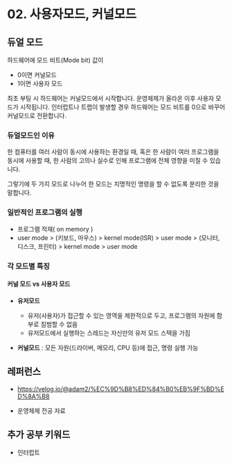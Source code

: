 # 02. 사용자모드, 커널모드





## 듀얼 모드

하드웨어에 모드 비트(Mode bit) 값이 

- 0이면 커널모드
- 1이면 사용자 모드

최초 부팅 시 하드웨어는 커널모드에서 시작합니다. 
운영체제가 올라온 이후 사용자 모드가 시작됩니다.
인터럽트나 트랩이 발생할 경우 하드웨어는 모드 비트를 0으로 바꾸어 커널모드로 전환합니다.

### 듀얼모드인 이유

한 컴퓨터를 여러 사람이 동시에 사용하는 환경일 때, 
혹은 한 사람이 여러 프로그램을 동시에 사용할 때,
한 사람의 고의나 실수로 인해 프로그램에 전체 영향을 미칠 수 있습니다. 

그렇기에 두 가지 모드로 나누어 한 모드는 치명적인 명령을 할 수 없도록 분리한 것을 말합니다. 



### 일반적인 프로그램의 실행

- 프로그램 적재( on memory )
- user mode > (키보드, 마우스) > kernel mode(ISR) > user mode > (모니터, 디스크, 프린터) > kernel mode > user mode



### 각 모드별 특징

#### 커널 모드 vs 사용자 모드

- **유저모드** 
  - 유저(사용자)가 접근할 수 있는 영역을 제한적으로 두고, 프로그램의 자원에 함부로 침범할 수 없음
  - 유저모드에서 실행하는 스레드는 자신만의 유저 모드 스택을 가짐

- **커널모드**
  : 모든 자원(드라이버, 메모리, CPU 등)에 접근, 명령 실행 가능 











## 레퍼런스

- https://velog.io/@adam2/%EC%9D%B8%ED%84%B0%EB%9F%BD%ED%8A%B8

- 운영체제 전공 자료

## 추가 공부 키워드

- 인터럽트





















